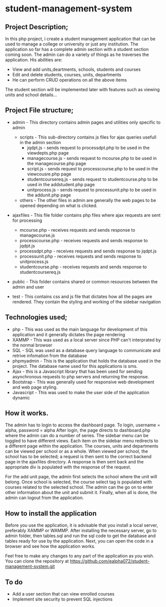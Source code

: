 # student-management-system

## Project Description;
In this php project, i create a student management application that can be used to manage a college or university or just any institution. The application so far has a complete admin section with a student section coming soon. The admin can do a variety of things as he traverses the application. His abilities are:
* View and add units,deartments, schools, students and courses
* Edit and delete students, courses, units, departments
* He can perform CRUD operations on all the above items

The student section will be implemented later with features such as viewing units and school details...

## Project File structure;
* admin - This directory contains admin pages and utilities only specific to admin
    * scripts - This sub-directory contains js files for ajax queries usefull in the admin section
        * jqdpt.js - sends request to processdpt.php to be used in the viewdepts.php page
        * managecourse.js - sends request to mcourse.php to be used in the managecourse.php page
        * script.js - sends request to processcourse.php to be used in the viewcousre.php page
        * studentcoursereq.js - sends request to studentcourse.php to be used in the addstudent.php page
        * unitprocess.js - sends request to processunit.php to be used in the addunit.php page
    * others  - The other files in admin are generally the web pages to be opened depending on what is clicked.
* ajaxfiles - This file folder contains php files where ajax requests are sent for processing
    * mcourse.php - receives requests and sends response to managecourse.js
    * processcourse.php - receives requests and sends response to jqdpt.js
    * processdpt.php - receives requests and sends response to jqdpt.js
    * processunit.php - receives requests and sends response to unitprocess.js
    * studentcourse.php - receives requests and sends response to studentcoursereq.js

* public - This folder contains shared or common resources between the admin and user
* test - This contains css and js file that dictates how all the pages are rendered. They contain the styling and working of the sidebar navigation

## Technologies used;
* php - This was used as the main language for development of this application and it generally dictates the page rendering
* XAMMP - This was used as a local server since PHP can't interprated by the normal browser
* SQL - SQL was used as a database query language to communicate and retrive infomation from the database
* phpmyadmin - This is the application that holds the database used in the project. The database name used for this applications is sms.
* Ajax - this is a Javascript library that has been used for sending asynchronous requests to php servers and returning the response.
* Bootstrap - This was generally used for responsive web development and web page styling. 
* Javascript - This was used to make the user side of the application dynamic

## How it works.
The admin has to login to access the dashboard page. To login, username = alpha, password = alpha
After login, the page directs to dashboard.php where the admin can do a number of series. The sidebar menu can be toggled to have different views. Each item on the sidebar menu redirects to a different page within the application. The courses, units and departments can be viewed per school or as a whole. When viewed per school, the school has to be selected; a request is then sent to the correct backend page in the ajaxfiles directory. A response is then sent back and the appropriate div is populated with the response of the request.

For the add unit page, the admin first selects the school where the unit will belong. Once school is selected, the course select tag is populated with courses related to the selected school. The admin can the go on to enter other information about the unit and submit it. 
Finally, when all is done, the admin can logout from the application.

## How to install the application
Before you use the application, it is advisable that you install a local server, preferably XAMMP or WAMMP.
After installing the necessary server, go to admin folder, then tables.sql and run the sql code to get the database and tables ready for use by the application. Next, you can open the code in a browser and see how the application works.

Feel free to make any changes to any part of the application as you wish.
You can clone the repository at https://github.com/ealpha072/student-management-system.git

## To do
* Add a user section that can view enrolled courses
* Implement site security to prevent SQL injections
